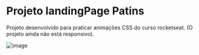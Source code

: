 # Projeto landingPage Patins

Projeto desenvolvido para praticar animações CSS do curso rocketseat.
(O projeto ainda não está responsivo).


![image](https://github.com/user-attachments/assets/83db4ba7-cbea-4b5b-87b9-e396d4ff08bb)
